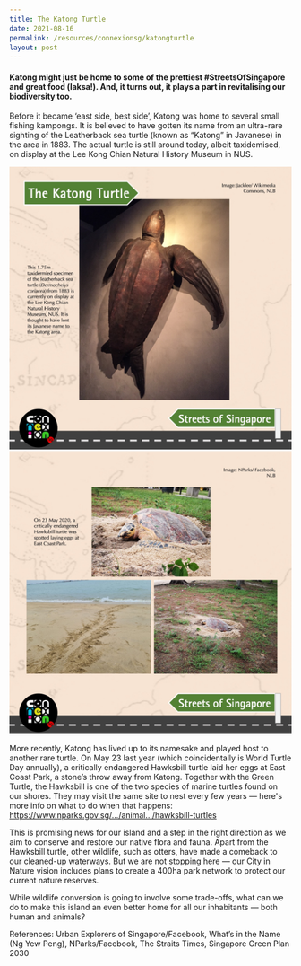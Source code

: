 ```yaml
---
title: The Katong Turtle
date: 2021-08-16
permalink: /resources/connexionsg/katongturtle
layout: post
---
```



#### Katong might just be home to some of the prettiest #StreetsOfSingapore and great food (laksa!). And, it turns out, it plays a part in revitalising our biodiversity too.

Before it became ‘east side, best side’, Katong was home to several small fishing kampongs. It is believed to have gotten its name from an ultra-rare sighting of the Leatherback sea turtle (known as “Katong” in Javanese) in the area in 1883. The actual turtle is still around today, albeit taxidemised, on display at the Lee Kong Chian Natural History Museum in NUS.

![Alt text for image on Isomer site](/images/katongturtle1.jpeg)
![Alt text for image on Isomer site](/images/Katongturtle2.jpeg)

More recently, Katong has lived up to its namesake and played host to another rare turtle. On May 23 last year (which coincidentally is World Turtle Day annually), a critically endangered Hawksbill turtle laid her eggs at East Coast Park, a stone’s throw away from Katong. Together with the Green Turtle, the Hawksbill is one of the two species of marine turtles found on our shores. They may visit the same site to nest every few years — here's more info on what to do when that happens: https://www.nparks.gov.sg/.../animal.../hawksbill-turtles

This is promising news for our island and a step in the right direction as we aim to conserve and restore our native flora and fauna. Apart from the Hawksbill turtle, other wildlife, such as otters, have made a comeback to our cleaned-up waterways. But we are not stopping here — our City in Nature vision includes plans to create a 400ha park network to protect our current nature reserves.

While wildlife conversion is going to involve some trade-offs, what can we do to make this island an even better home for all our inhabitants — both human and animals?

References: Urban Explorers of Singapore/Facebook, What’s in the Name (Ng Yew Peng), NParks/Facebook, The Straits Times, Singapore Green Plan 2030